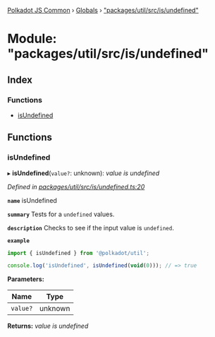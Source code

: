 [Polkadot JS Common](../README.md) › [Globals](../globals.md) › ["packages/util/src/is/undefined"](_packages_util_src_is_undefined_.md)

# Module: "packages/util/src/is/undefined"

## Index

### Functions

* [isUndefined](_packages_util_src_is_undefined_.md#isundefined)

## Functions

###  isUndefined

▸ **isUndefined**(`value?`: unknown): *value is undefined*

*Defined in [packages/util/src/is/undefined.ts:20](https://github.com/polkadot-js/common/blob/e845132d/packages/util/src/is/undefined.ts#L20)*

**`name`** isUndefined

**`summary`** Tests for a `undefined` values.

**`description`** 
Checks to see if the input value is `undefined`.

**`example`** 
<BR>

```javascript
import { isUndefined } from '@polkadot/util';

console.log('isUndefined', isUndefined(void(0))); // => true
```

**Parameters:**

Name | Type |
------ | ------ |
`value?` | unknown |

**Returns:** *value is undefined*
